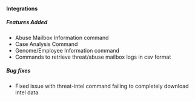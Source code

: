 
#### Integrations
##### Features Added
- Abuse Mailbox Information command
- Case Analysis Command
- Genome/Employee Information command
- Commands to retrieve threat/abuse mailbox logs in csv format

##### Bug fixes
- Fixed issue with threat-intel command failing to completely download intel data
